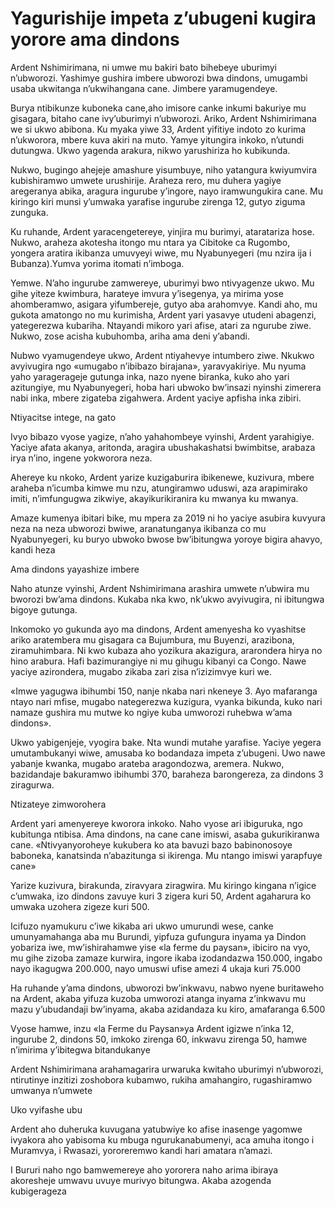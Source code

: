 # Yagurishije impeta z’ubugeni kugira yorore ama dindons

Ardent Nshimirimana, ni umwe mu bakiri bato bihebeye uburimyi n’ubworozi. Yashimye gushira imbere ubworozi bwa dindons, umugambi usaba ukwitanga n’ukwihangana cane. Jimbere yaramugendeye.

Burya ntibikunze kuboneka cane,aho imisore canke inkumi bakuriye mu gisagara, bitaho cane ivy’uburimyi n’ubworozi. Ariko, Ardent Nshimirimana we si ukwo abibona. Ku myaka yiwe 33, Ardent yifitiye indoto zo kurima n’ukworora, mbere kuva akiri na muto. Yamye yitungira inkoko, n’utundi dutungwa. Ukwo yagenda arakura, nikwo yarushiriza ho kubikunda.

Nukwo, bugingo ahejeje amashure yisumbuye, niho yatangura kwiyumvira kubishiramwo umwete urushirije. Araheza rero, mu duhera yagiye aregeranya abika, aragura ingurube y’ingore, nayo iramwungukira cane. Mu kiringo kiri munsi y’umwaka yarafise ingurube zirenga 12, gutyo ziguma zunguka.

Ku ruhande, Ardent yaracengetereye, yinjira mu burimyi, ataratariza hose. Nukwo, araheza akotesha itongo mu ntara ya Cibitoke ca Rugombo, yongera aratira ikibanza umuvyeyi wiwe, mu Nyabunyegeri (mu nzira ija i Bubanza).Yumva yorima itomati n’imboga.

Yemwe. N’aho ingurube zamwereye, uburimyi bwo ntivyagenze ukwo.  Mu gihe yiteze kwimbura, harateye imvura y’isegenya, ya mirima yose ahomberamwo, asigara yifumbereje, gutyo aba arahomvye. Kandi aho, mu gukota amatongo no mu kurimisha, Ardent yari yasavye utudeni abagenzi, yategerezwa kubariha. Ntayandi mikoro yari afise, atari za ngurube ziwe. Nukwo, zose acisha kubuhomba, ariha ama deni y’abandi.

Nubwo vyamugendeye ukwo, Ardent ntiyahevye intumbero ziwe. Nkukwo avyivugira ngo «umugabo n’ibibazo birajana», yaravyakiriye. Mu nyuma yaho yaragerageje gutunga inka, nazo nyene biranka, kuko aho yari azitungiye, mu Nyabunyegeri, hoba hari ubwoko bw’insazi nyinshi zimerera nabi inka, mbere zigateba zigahwera. Ardent yaciye apfisha inka zibiri.

Ntiyacitse intege, na gato

Ivyo bibazo vyose yagize, n’aho yahahombeye vyinshi, Ardent yarahigiye. Yaciye afata akanya, aritonda, aragira ubushakashatsi bwimbitse, arabaza irya n’ino, ingene yokworora neza.

Ahereye ku nkoko, Ardent yarize kuzigaburira ibikenewe, kuzivura, mbere araheba n’icumba kimwe mu nzu, atungiramwo uduswi, aza arapimirako imiti, n’imfungugwa zikwiye, akayikurikiranira ku mwanya ku mwanya.

Amaze kumenya ibitari bike, mu mpera za 2019 ni ho yaciye asubira kuvyura neza na neza ubworozi bwiwe, aranatunganya ikibanza co mu Nyabunyegeri, ku buryo ubwoko bwose bw’ibitungwa yoroye bigira ahavyo, kandi heza

Ama dindons yayashize imbere

Naho atunze vyinshi, Ardent Nshimirimana arashira umwete n’ubwira mu bworozi bw’ama dindons.  Kukaba nka kwo, nk’ukwo avyivugira, ni ibitungwa bigoye gutunga.

Inkomoko yo gukunda ayo ma dindons, Ardent amenyesha ko vyashitse ariko aratembera mu gisagara ca Bujumbura, mu Buyenzi, arazibona, ziramuhimbara. Ni kwo kubaza aho yozikura akazigura, ararondera hirya no hino arabura. Hafi bazimurangiye ni mu gihugu kibanyi ca Congo. Nawe yaciye azirondera, mugabo zikaba zari zisa n’izizimvye kuri we.

«Imwe yagugwa ibihumbi 150, nanje nkaba nari nkeneye 3. Ayo mafaranga ntayo nari mfise, mugabo nategerezwa kuzigura, vyanka bikunda, kuko nari namaze gushira mu mutwe ko ngiye kuba umworozi ruhebwa w’ama dindons».

Ukwo yabigenjeje, vyogira bake. Nta wundi mutahe yarafise. Yaciye yegera umutambukanyi wiwe, amusaba ko bodandaza impeta z’ubugeni. Uwo nawe yabanje kwanka, mugabo arateba aragondozwa, aremera. Nukwo, bazidandaje bakuramwo ibihumbi 370, baraheza barongereza, za dindons 3 ziragurwa.

Ntizateye zimworohera

Ardent yari amenyereye kworora inkoko. Naho vyose ari ibiguruka, ngo kubitunga ntibisa. Ama dindons, na cane cane imiswi, asaba gukurikiranwa cane. «Ntivyanyoroheye kukubera ko ata bavuzi bazo babinonosoye baboneka, kanatsinda n’abazitunga si ikirenga. Mu ntango imiswi yarapfuye cane»

Yarize kuzivura, birakunda, ziravyara ziragwira. Mu kiringo kingana n’igice c’umwaka, izo dindons zavuye kuri 3 zigera kuri 50, Ardent agaharura ko umwaka uzohera zigeze kuri 500.

Icifuzo nyamukuru c’iwe kikaba ari ukwo umurundi wese, canke umunyamahanga aba mu Burundi, yipfuza gufungura inyama ya Dindon yobariza iwe, mw’ishirahamwe yise «la ferme du paysan», ibiciro na vyo, mu gihe zizoba zamaze kurwira, ingore ikaba izodandazwa 150.000, ingabo nayo ikagugwa 200.000, nayo umuswi ufise amezi 4 ukaja kuri 75.000

Ha ruhande y’ama dindons, ubworozi bw’inkwavu, nabwo nyene buritaweho na Ardent, akaba yifuza kuzoba umworozi atanga inyama z’inkwavu mu mazu y’ubudandaji bw’inyama, akaba azidandaza ku kiro, amafaranga 6.500

Vyose hamwe, inzu «la Ferme du Paysan»ya Ardent igizwe n’inka 12, ingurube 2, dindons 50, imkoko zirenga 60, inkwavu zirenga 50, hamwe n’imirima y’ibitegwa bitandukanye

Ardent Nshimirimana arahamagarira urwaruka kwitaho uburimyi n’ubworozi, ntirutinye inzitizi zoshobora kubamwo, rukiha amahangiro, rugashiramwo umwanya n’umwete

Uko vyifashe ubu

Ardent aho duheruka kuvugana yatubwiye ko afise inasenge yagomwe ivyakora aho yabisoma ku mbuga ngurukanabumenyi, aca amuha itongo i Muramvya, i Rwasazi, yororeremwo kandi hari amatara n’amazi.

I Bururi naho ngo bamwemereye aho yororera naho arima ibiraya akoresheje umwavu uvuye murivyo bitungwa. Akaba azogenda kubigerageza